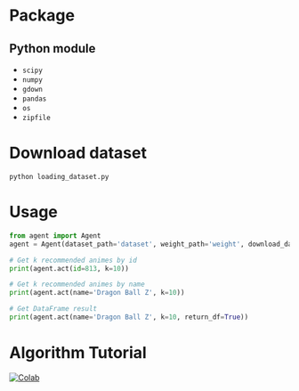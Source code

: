 # Package
## Python module
* `scipy`
* `numpy`
* `gdown`
* `pandas`
* `os`
* `zipfile`

# Download dataset
```
python loading_dataset.py
```

# Usage
```python
from agent import Agent
agent = Agent(dataset_path='dataset', weight_path='weight', download_dataset=True, download_weight=True)

# Get k recommended animes by id
print(agent.act(id=813, k=10))

# Get k recommended animes by name
print(agent.act(name='Dragon Ball Z', k=10))

# Get DataFrame result
print(agent.act(name='Dragon Ball Z', k=10, return_df=True))
```

# Algorithm Tutorial
[![Colab](https://colab.research.google.com/assets/colab-badge.svg)](https://colab.research.google.com/drive/14RzLFOnpWyvpsUsygTfF5HB29xyopL-x?usp=sharing)
